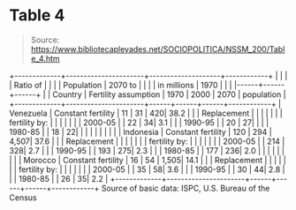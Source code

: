 # Table 4

> Source: https://www.bibliotecapleyades.net/SOCIOPOLITICA/NSSM_200/Table_4.htm

+-------------+----------------------+--------------------+------------+
| | | | Ratio of |
| | | Population | 2070 to |
| | | in millions | 1970 |
| | |------+------+------+ |
| Country | Fertility assumption | 1970 | 2000 | 2070 | population |
+-------------+----------------------+------+------+------+------------+
| Venezuela | Constant fertility | 11 | 31 | 420| 38.2 |
| | Replacement | | | | |
| | fertility by: | | | | |
| | 2000-05 | | 22 | 34| 3.1 |
| | 1990-95 | | 20 | 27| |
| | 1980-85 | | 18 | 22| |
| | | | | | |
| Indonesia | Constant fertility | 120 | 294 | 4,507| 37.6 |
| | Replacement | | | | |
| | fertility by: | | | | |
| | 2000-05 | | 214 | 328| 2.7 |
| | 1990-95 | | 193 | 275| 2.3 |
| | 1980-85 | | 177 | 236| 2.0 |
| | | | | | |
| Morocco | Constant fertility | 16 | 54 | 1,505| 14.1 |
| | Replacement | | | | |
| | fertility by: | | | | |
| | 2000-05 | | 35 | 58| 3.6 |
| | 1990-95 | | 30 | 44| 2.8 |
| | 1980-85 | | 26 | 35| 2.2 |
+-------------+----------------------+------+------+------+------------+
Source of basic data: ISPC, U.S. Bureau of the Census
